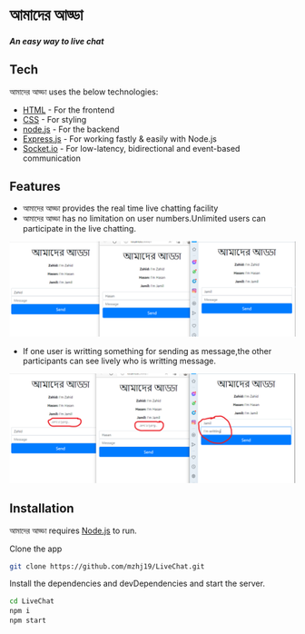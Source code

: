 # আমাদের আড্ডা
#### _An easy way to live chat_
## Tech

আমাদের আড্ডা uses the below technologies:
- [HTML](https://html.com/) - For the frontend
- [CSS](https://web.dev/learn/css/) - For styling
- [node.js](https://nodejs.org/en/) - For the backend
- [Express.js](https://expressjs.com/) - For working fastly & easily with Node.js
- [Socket.io](https://socket.io/) -  For low-latency, bidirectional and event-based communication

## Features

- আমাদের আড্ডা provides the real time live chatting facility
- আমাদের আড্ডা has no limitation on user numbers.Unlimited users can participate in the live chatting.

![](https://github.com/mzhj19/LiveChat/blob/main/public/image/No%20limitation.PNG)
- If one user is writting something for sending as message,the other participants can see lively who is writting message.

![](https://github.com/mzhj19/LiveChat/blob/main/public/image/typingRecog.PNG)


## Installation

আমাদের আড্ডা requires [Node.js](https://nodejs.org/)  to run.

Clone the app
```sh
git clone https://github.com/mzhj19/LiveChat.git
```

Install the dependencies and devDependencies and start the server.

```sh
cd LiveChat
npm i
npm start
```
